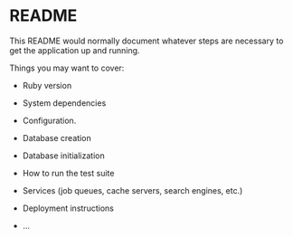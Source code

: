 # README

This README would normally document whatever steps are necessary to get the
application up and running.

Things you may want to cover:

* Ruby version

* System dependencies

* Configuration.

* Database creation

* Database initialization

* How to run the test suite

* Services (job queues, cache servers, search engines, etc.)

* Deployment instructions

* ...
